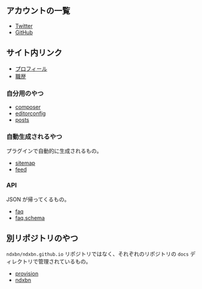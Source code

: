 ---
---

## アカウントの一覧

- <a rel="me" href="https://twitter.com/ndxbn">Twitter</a>
- <a rel="me" href="https://github.com/ndxbn">GitHub</a>

## サイト内リンク

- [プロフィール](./profile)
- [職歴](./resume)

### 自分用のやつ

- [composer](./composer)
- [editorconfig](./editorconfig)
- [posts](./posts)

### 自動生成されるやつ

プラグインで自動的に生成されるもの。

- [sitemap](./sitemap)
- [feed](./feed)

### API

JSON が帰ってくるもの。

- [faq](./faq.json)
- [faq.schema](./faq.schema.json)

## 別リポジトリのやつ

`ndxbn/ndxbn.github.io` リポジトリではなく、それぞれのリポジトリの `docs` ディレクトリで管理されているもの。

- [provision](./provision)
- [ndxbn](./ndxbn)

